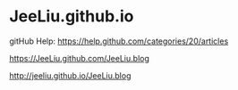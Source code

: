JeeLiu.github.io
================
gitHub Help: https://help.github.com/categories/20/articles



https://JeeLiu.github.com/JeeLiu.blog




http://jeeliu.github.io/JeeLiu.blog
